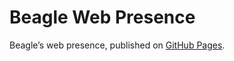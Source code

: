 # Beagle Web Presence

Beagle’s web presence, published on [GitHub Pages](https://jGleitz.github.io/Beagle/branches/gradle-fix-nested-classes).